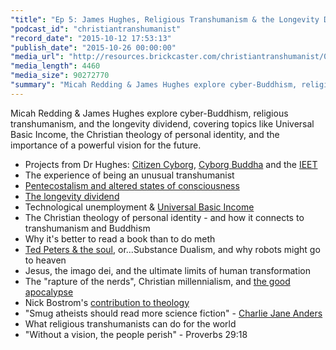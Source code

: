```yaml
---
"title": "Ep 5: James Hughes, Religious Transhumanism & the Longevity Dividend"
"podcast_id": "christiantranshumanist"
"record_date": "2015-10-12 17:53:13"
"publish_date": "2015-10-26 00:00:00"
"media_url": "http://resources.brickcaster.com/christiantranshumanist/005_james_hughes.mp3"
"media_length": 4460
"media_size": 90272770
"summary": "Micah Redding & James Hughes explore cyber-Buddhism, religious transhumanism, and the longevity dividend, covering topics like Universal Basic Income, the Christian theology of personal identity, and the importance of a powerful vision for the future."
---
```


Micah Redding & James Hughes explore cyber-Buddhism, religious transhumanism, and the longevity dividend, covering topics like Universal Basic Income, the Christian theology of personal identity, and the importance of a powerful vision for the future.

- Projects from Dr Hughes: [Citizen Cyborg](http://ieet.org/index.php/IEET/citcyb/), [Cyborg Buddha](http://ieet.org/index.php/IEET/cyborgbuddha) and the [IEET](http://ieet.org/)
- The experience of being an unusual transhumanist
- [Pentecostalism and altered states of consciousness](http://ieet.org/archive/1983-BA-thesis.pdf)
- [The longevity dividend](http://ieet.org/index.php/tpwiki/Longevity_dividend)
- Technological unemployment & [Universal Basic Income](http://io9.com/how-universal-basic-income-will-save-us-from-the-robot-1653303459)
- The Christian theology of personal identity - and how it connects to transhumanism and Buddhism
- Why it's better to read a book than to do meth
- [Ted Peters & the soul](http://www.plts.edu/docs/ite_models_soul.pdf), or...Substance Dualism, and why robots might go to heaven
- Jesus, the imago dei, and the ultimate limits of human transformation
- The "rapture of the nerds", Christian millennialism, and [the good apocalypse](http://micahredding.com/blog/2013/04/21/better-apocalypse)
- Nick Bostrom's [contribution to theology](http://www.simulation-argument.com/)
- "Smug atheists should read more science fiction" - [Charlie Jane Anders](http://io9.com/about)
- What religious transhumanists can do for the world
- "Without a vision, the people perish" - Proverbs 29:18

